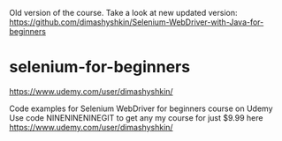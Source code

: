 Old version of the course. 
Take a look at new updated version: https://github.com/dimashyshkin/Selenium-WebDriver-with-Java-for-beginners

# selenium-for-beginners
https://www.udemy.com/user/dimashyshkin/

Code examples for Selenium WebDriver for beginners course on Udemy
Use code NINENINENINEGIT to get any my course for just $9.99 here https://www.udemy.com/user/dimashyshkin/
